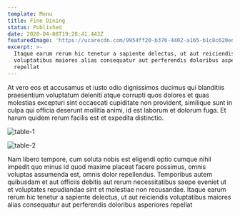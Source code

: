 ```yaml
---
template: Menu
title: Fine Dining
status: Published
date: 2020-04-08T19:28:41.443Z
featuredImage: 'https://ucarecdn.com/9954ff20-b376-4402-a165-b1c8c620ed4f/'
excerpt: >-
  Itaque earum rerum hic tenetur a sapiente delectus, ut aut reiciendis
  voluptatibus maiores alias consequatur aut perferendis doloribus asperiores
  repellat
---
```

At vero eos et accusamus et iusto odio dignissimos ducimus qui blanditiis praesentium voluptatum deleniti atque corrupti quos dolores et quas molestias excepturi sint occaecati cupiditate non provident, similique sunt in culpa qui officia deserunt mollitia animi, id est laborum et dolorum fuga. Et harum quidem rerum facilis est et expedita distinctio.

![table-1](https://ucarecdn.com/69978825-de1c-4eaa-a9a6-f8beae190e22/)

![table-2](https://ucarecdn.com/1c73e40b-0caf-4ab8-a697-4d4b768031dc/)

Nam libero tempore, cum soluta nobis est eligendi optio cumque nihil impedit quo minus id quod maxime placeat facere possimus, omnis voluptas assumenda est, omnis dolor repellendus. Temporibus autem quibusdam et aut officiis debitis aut rerum necessitatibus saepe eveniet ut et voluptates repudiandae sint et molestiae non recusandae. Itaque earum rerum hic tenetur a sapiente delectus, ut aut reiciendis voluptatibus maiores alias consequatur aut perferendis doloribus asperiores repellat